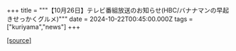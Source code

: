 +++
title = """【10月26日】テレビ番組放送のお知らせ(HBC/バナナマンの早起きせっかくグルメ)"""
date = 2024-10-22T00:45:00.000Z
tags = ["kuriyama","news"]
+++


[[source]](https://www.town.kuriyama.hokkaido.jp/soshiki/28/29231.html)
